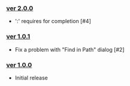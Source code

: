 ### [ver 2.0.0](https://github.com/shiraji/emoji/releases/tag/v2.0.0)

* ':' requires for completion [#4]

### [ver 1.0.1](https://github.com/shiraji/emoji/releases/tag/v1.0.1)

* Fix a problem with "Find in Path" dialog [#2]

### [ver 1.0.0](https://github.com/shiraji/emoji/releases/tag/v1.0.0)

* Initial release
